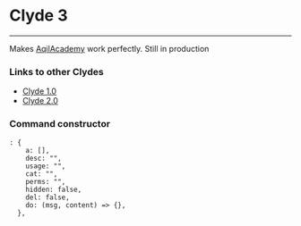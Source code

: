 # Clyde 3
-----------------------------------------------------------
Makes [AqilAcademy][aa] work perfectly. Still in production

### Links to other Clydes
- [Clyde 1.0][c]
- [Clyde 2.0][c2]

### Command constructor
```
: {
    a: [],
    desc: "",
    usage: "",
    cat: "",
    perms: "",
    hidden: false,
    del: false,
    do: (msg, content) => {},
  },
```

[c]: https://github.com/ShadowKA/AqilAcademy-bot "Clyde Repository"
[c2]: https://glitch.com/edit/#!/clyde-backup "Clyde 2.0"
[aa]: https://discord.gg/285cj7j "AqilAcademy"